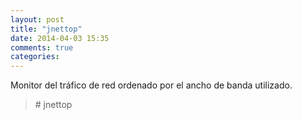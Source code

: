 ```yaml
---
layout: post
title: "jnettop"
date: 2014-04-03 15:35
comments: true
categories: 
---
```

Monitor del tráfico de red ordenado por el ancho de banda utilizado.

>\# jnettop

